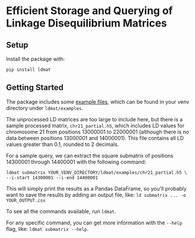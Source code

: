 # Efficient Storage and Querying of Linkage Disequilibrium Matrices

## Setup
Install the package with:

```
pip install ldmat
```

## Getting Started
The package includes some [example files](https://github.com/G2Lab/ldmat/tree/main/examples), 
which can be found in your venv directory under `ldmat/examples`.

The unprocessed LD matrices are too large to include here, but there is a sample 
processed matrix, `chr21_partial.h5`, which includes LD values for chromosome 21
from positions 13000001 to 22000001 (although there is no data between positions 13000001 and 14000001).
This file contains all LD values greater than 0.1, rounded to 2 decimals.

For a sample query, we can extract the square submatrix of positions 14300001 through 14400001 with the following command:
```
ldmat submatrix YOUR_VENV_DIRECTORY/ldmat/examples/chr21_partial.h5 \
--i-start 14300001 --i-end 14400001
```
This will simply print the results as a Pandas DataFrame, so you'll probably want
to save the results by adding an output file, like: `ld submatrix ... -o YOUR_OUTPUT.csv`

To see all the commands available, run `ldmat`.

For any specific command, you can get more information with the `--help` flag, like: `ldmat submatrix --help`.